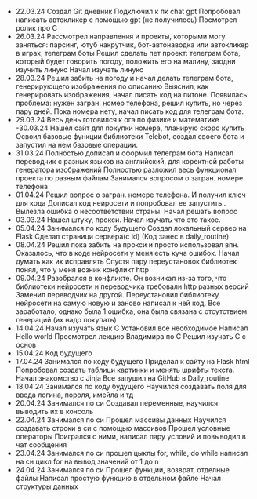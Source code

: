 - 22.03.24
Создал Git дневник
Подключил к пк chat gpt
Попробовал написать автокликер с помощью gpt (не получилось)
Посмотрел ролик про С
- 26.03.24
Рассмотрел направления и проекты, которыми могу заняться: парсинг, ютуб накрутчик, бот-автонаводка или автокликер в играх, телеграм боты
Решил сделать пет проект: телеграм бота, который будет говорить погоду, положить его на малину, заодни изучить линукс
Начал изучать линукс
- 28.03.24
Решил забить на погоду и начал делать телеграм бота, генерирующего изображения по описанию
Выяснил, как генерировать изображения, начал писать код на питоне.
Появилась проблема: нужен загран. номер телефона, решил купить, но через пару дней.
Пока номера нету, начал писать код для телеграм бота.
- 29.03.24
Весь день готовился к огэ по физике и математике
-30.03.24
Нашел сайт для покупки номера, планирую скоро купить
Освоил базовые функции библиотеки Telebot, создал своего бота и запустил на нем базовые операции.
- 31.03.24
Полностью дописал и оформил телеграм бота
Написал переводчик с разных языков на английский, для коректной работы генератора изображений
Полностью разложил весь функционал проекта по разным файлам
Занимался вопросом о загран. номере телефона
- 01.04.24
Решил вопрос о загран. номере телефона. И получил ключ для кода
Дописал код неиросети и попробовал ее запустить.. Вылезла ошибка о несоответствии страны.
Начал решать вопрос
- 03.03.24
Нашел штуку, прокси. Начал изучать что это такое.
- 05.04.24
Занимался по коду будущего
Создал локальный сервер на Flask
Сделал страници сервера(с id)
(Код занес в daily_routine)
- 08.04.24
Решил пока забить на прокси и просто использовал впн.
Оказалось, что в коде нейросети у меня есть куча ошибок.
Начал думать как их исправлять
Спустя пару переустановок библиотек понял, что у меня возник конфликт http
- 09.04.24
Разобрался в конфликте. Он возникал из-за того, что библиотеки нейросети и переводчика требовали http разных версий
Заменил переводчик на другой.
Переустановил библиотеку нейросети на самую новую и заново написал к ней код.
Все заработало, однако была 1 ошибка, она была связана с отсутствием генераций (их надо покупать)
- 14.04.24
Начал изучать язык С
Установил все необходимое
Написал Hello world
Просмотрел лекцию Владимира по С
Решил изучать С с основ
- 15.04.24
Код будущего
- 17.04.24
Занимался по коду будущего
Приделал к сайту на Flask html
Попробовал создать таблици картинки и менять шрифты текста.
Начал знакомство с Jinja
Все запушил на GitHub в Daily_routine
- 18.04.24
Занимался по коду будущего
Научился создавать поля для ввода логина, пороля, имейла и тд
- 20.04.24
Занимался по си
Создавал переменные, научился выводить их в консоль
- 22.04.24
Занимался по си
Прошел массивы данных
Научился создавать строки в си с помощью массивов
Прошел условные операторы
Поигрался с ними, написал пару условий и повыводил в чат сообщения
- 23.04.24
Занимался по си
прошел цыклы for, while, do while
написал на си цикл for на вывод значений от 1 до n
- 24.04.24
Занимался по си
Прошел функции, возврат, отделные файлы
Написал простую функцию в отдельном файле
Начал структуры данных









